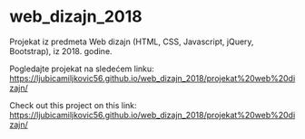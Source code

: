 # web_dizajn_2018
Projekat iz predmeta Web dizajn (HTML, CSS, Javascript, jQuery, Bootstrap), iz 2018. godine.

Pogledajte projekat na sledećem linku: https://ljubicamiljkovic56.github.io/web_dizajn_2018/projekat%20web%20dizajn/

Check out this project on this link: https://ljubicamiljkovic56.github.io/web_dizajn_2018/projekat%20web%20dizajn/
